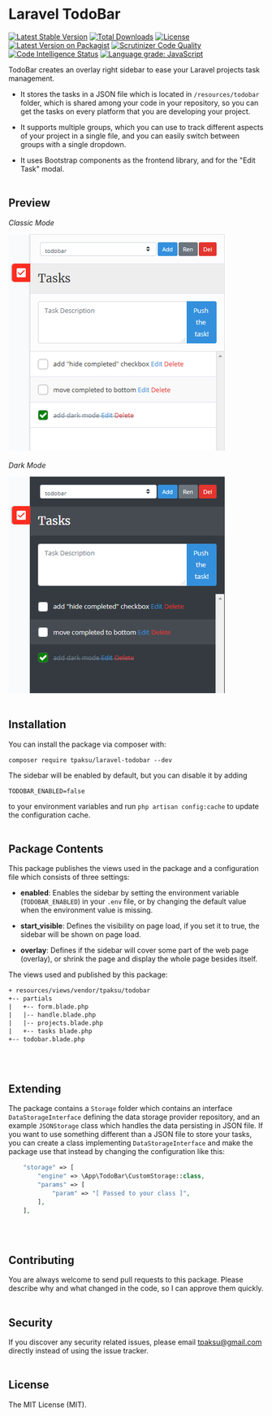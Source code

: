 # Laravel TodoBar

[![Latest Stable Version](https://poser.pugx.org/tpaksu/laravel-todobar/version)](https://packagist.org/packages/tpaksu/laravel-todobar) [![Total Downloads](https://poser.pugx.org/tpaksu/laravel-todobar/downloads)](https://packagist.org/packages/tpaksu/laravel-todobar) [![License](https://poser.pugx.org/tpaksu/laravel-todobar/license)](https://packagist.org/packages/tpaksu/laravel-todobar)
[![Latest Version on Packagist](https://img.shields.io/packagist/v/tpaksu/laravel-todobar.svg?style=flat-square)](https://packagist.org/packages/tpaksu/laravel-todobar) [![Scrutinizer Code Quality](https://scrutinizer-ci.com/g/tpaksu/laravel-todobar/badges/quality-score.png?b=master)](https://scrutinizer-ci.com/g/tpaksu/laravel-todobar/?branch=master)
[![Code Intelligence Status](https://scrutinizer-ci.com/g/tpaksu/laravel-todobar/badges/code-intelligence.svg?b=master)](https://scrutinizer-ci.com/code-intelligence)
[![Language grade: JavaScript](https://img.shields.io/lgtm/grade/javascript/g/tpaksu/laravel-todobar.svg?logo=lgtm&logoWidth=18)](https://lgtm.com/projects/g/tpaksu/laravel-todobar/context:javascript)

TodoBar creates an overlay right sidebar to ease your Laravel projects task management.

- It stores the tasks in a JSON file which is located in `/resources/todobar` folder, which is shared among your code in your repository, so you can get the tasks on every platform that you are developing your project.

- It supports multiple groups, which you can use to track different aspects of your project in a single file, and you can easily switch between groups with a single dropdown.

- It uses Bootstrap components as the frontend library, and for the "Edit Task" modal.
<br><br>

## Preview
*Classic Mode*

![Classic Mode](preview-classic.png)
<br><br>
*Dark Mode*

![Dark Mode](preview-dark-mode.png)
<br><br>



## Installation
You can install the package via composer with:

```
composer require tpaksu/laravel-todobar --dev
```

The sidebar will be enabled by default, but you can disable it by adding

    TODOBAR_ENABLED=false

to your environment variables and run `php artisan config:cache` to update the configuration cache.
<br><br>


## Package Contents

This package publishes the views used in the package and a configuration file which consists of three settings:

- **enabled**: Enables the sidebar by setting the environment variable (`TODOBAR_ENABLED`) in your `.env` file, or by changing the default value when the environment value is missing.

- **start_visible**: Defines the visibility on page load, if you set it to true, the sidebar will be shown on page load.

- **overlay**: Defines if the sidebar will cover some part of the web page (overlay), or shrink the page and display the whole page besides itself.

The views used and published by this package:

    + resources/views/vendor/tpaksu/todobar
    +-- partials
    |   +-- form.blade.php
    |   |-- handle.blade.php
    |   |-- projects.blade.php
    |   +-- tasks blade.php
    +-- todobar.blade.php
<br><br>

## Extending

The package contains a `Storage` folder which contains an interface `DataStorageInterface` defining the data storage provider repository, and an example `JSONStorage` class which handles the data persisting in JSON file. If you want to use something different than a JSON file to store your tasks, you can create a class implementing `DataStorageInterface` and make the package use that instead by changing the configuration like this:

```php
    "storage" => [
        "engine" => \App\TodoBar\CustomStorage::class,
        "params" => [
            "param" => "[ Passed to your class ]",
        ],
    ],
```

<br><br>

## Contributing

You are always welcome to send pull requests to this package. Please describe why and what changed in the code, so I can approve them quickly.
<br><br>

## Security
If you discover any security related issues, please email tpaksu@gmail.com directly instead of using the issue tracker.
<br><br>

## License
The MIT License (MIT).
